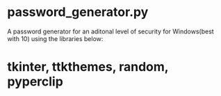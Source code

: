 # password_generator.py
A password generator for an aditonal level of security for Windows(best with 10) using the libraries below:
# tkinter, ttkthemes, random, pyperclip
